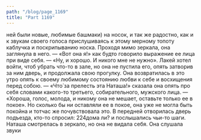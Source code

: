 ```yaml
---
path: "/blog/page_1169"
title: "Part 1169"
---
```


 ней были новые, любимые башмаки) на носок, и так же радостно, как и к звукам своего голоса прислушиваясь к этому мерному топоту каблучка и поскрипыванию носка. Проходя мимо зеркала, она заглянула в него. — «Вот она я!» как будто говорило выражение ее лица при виде себя. — «Ну, и хорошо. И никого мне не нужно».
Лакей хотел войти, чтоб убрать что-то в зале, но она не пустила его, опять затворив за ним дверь, и продолжала свою прогулку. Она возвратилась в это утро опять к своему любимому состоянию любви к себе и восхищения перед собою. — «Что́ за прелесть эта Наташа!» сказала она опять про себя словами какого-то третьего, собирательного, мужского лица. — «Хороша, голос, молода, и никому она не мешает, оставьте только ее в покое». Но сколько бы ни оставляли ее в покое, она уже не могла быть покойна и тотчас же почувствовала это. В передней отворилась дверь подъезда, кто-то спросил: 224дома ли? и послышались чьи-то шаги. Наташа смотрелась в зеркало, но она не видала себя. Она слушала звуки
